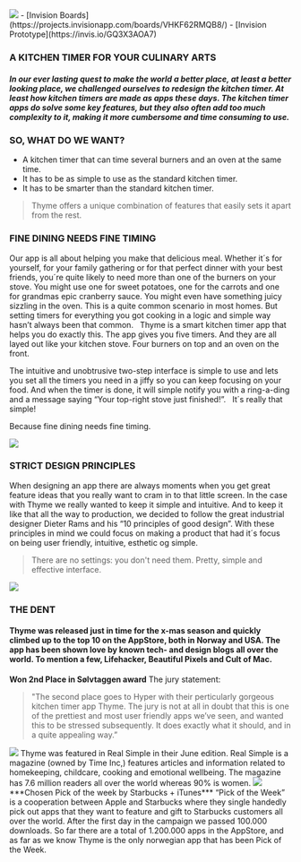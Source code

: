 <img src="https://hyper-production.s3.amazonaws.com/uploads/projects/project/hero_photo/7/Hero_image_2.png">
- [Invision Boards](https://projects.invisionapp.com/boards/VHKF62RMQB8/)
- [Invision Prototype](https://invis.io/GQ3X3AOA7)

### A KITCHEN TIMER FOR YOUR CULINARY ARTS

##### In our ever lasting quest to make the world a better place, at least a better looking place, we challenged ourselves to redesign the kitchen timer. At least how kitchen timers are made as apps these days. The kitchen timer apps do solve some key features, but they also often add too much complexity to it, making it more cumbersome and time consuming to use.

### SO, WHAT DO WE WANT?

- A kitchen timer that can time several burners and an oven at the same time.
- It has to be as simple to use as the standard kitchen timer.
- It has to be smarter than the standard kitchen timer.
 
> Thyme offers a unique combination of features that easily sets it apart from the rest. 

### FINE DINING NEEDS FINE TIMING

Our app is all about helping you make that delicious meal. Whether it´s for yourself, for your family gathering or for that perfect dinner with your best friends, you´re quite likely to need more than one of the burners on your stove. You might use one for sweet potatoes, one for the carrots and one for grandmas epic cranberry sauce. You might even have something juicy sizzling in the oven. This is a quite common scenario in most homes. But setting timers for everything you got cooking in a logic and simple way hasn’t always been that common.   Thyme is a smart kitchen timer app that helps you do exactly this. The app gives you five timers. And they are all layed out like your kitchen stove. Four burners on top and an oven on the front.

The intuitive and unobtrusive two-step interface is simple to use and lets you set all the timers you need in a jiffy so you can keep focusing on your food. And when the timer is done, it will simple notify you with a ring-a-ding and a message saying 
“Your top-right stove just finished!”.   It´s really that simple! 

Because fine dining needs fine timing.

<img src="https://hyper-production.s3.amazonaws.com/uploads/knowledge_base/sectionables/text/image/206/3.png">

### STRICT DESIGN PRINCIPLES

When designing an app there are always moments when you get great feature ideas that you really want to cram in to that little screen. In the case with Thyme we really wanted to keep it simple and intuitive. And to keep it like that all the way to production, we decided to follow the great industrial designer Dieter Rams and his “10 principles of good design”. With these principles in mind we could focus on making a product that had it´s focus on being user friendly, intuitive, esthetic og simple.

> There are no settings: you don't need them. Pretty, simple and effective interface.

<img src="https://hyper-production.s3.amazonaws.com/uploads/knowledge_base/sectionables/gallery/image/image/111/1.png">

### THE DENT

#### Thyme was released just in time for the x-mas season and quickly climbed up to the top 10 on the AppStore, both in Norway and USA. The app has been shown love by known tech- and design blogs all over the world. To mention a few, Lifehacker, Beautiful Pixels and Cult of Mac.

**Won 2nd Place in Sølvtaggen award**
The jury statement:
> "The second place goes to Hyper with their perticularly gorgeous kitchen timer app Thyme. The jury is not at all in doubt that this is one of the prettiest and most user friendly apps we’ve seen, and wanted this to be stressed subsequently. It does exactly what it should, and in a quite appealing way.”

<img src="https://hyper-production.s3.amazonaws.com/uploads/knowledge_base/sectionables/text/image/311/Thyme_RealSimple_600x.jpeg">
Thyme was featured in Real Simple in their June edition.
Real Simple is a magazine (owned by Time Inc,) features articles and information related to homekeeping, childcare, cooking and emotional wellbeing. The magazine has 7.6 million readers all over the world whereas 90% is women.

<img src="https://hyper-production.s3.amazonaws.com/uploads/knowledge_base/sectionables/text/image/213/14.png">
***Chosen Pick of the week by Starbucks + iTunes***
“Pick of the Week” is a cooperation between Apple and Starbucks where they single handedly pick out apps that they want to feature and gift to Starbucks customers all over the world. After the first day in the campaign we passed 100.000 downloads. So far there are a total of 1.200.000 apps in the AppStore, and as far as we know Thyme is the only norwegian app that has been Pick of the Week.
